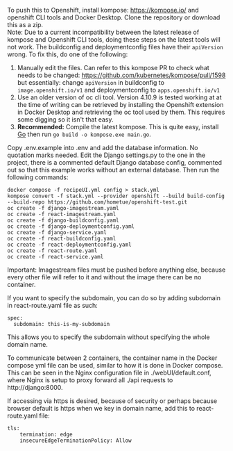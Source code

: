 
To push this to Openshift, install kompose: https://kompose.io/ and openshift CLI tools and Docker Desktop.
Clone the repository or download this as a zip.\
Note: Due to a current incompatibility between the latest release of kompose and Openshift CLI tools, doing these steps on the latest tools will not work. The buildconfig and deploymentconfig files have their `apiVersion` wrong. To fix this, do one of the following:

 1. Manually edit the files. Can refer to this kompose PR to check what needs to be changed: https://github.com/kubernetes/kompose/pull/1598 but essentially: change `apiVersion` in buildconfig to `image.openshift.io/v1` and deploymentconfig to `apps.openshift.io/v1`
 2. Use an older version of oc cli tool. Version 4.10.9 is tested working at at the time of writing can be retrieved by installing the Openshift extension in Docker Desktop and retrieving the oc tool used by them. This requires some digging so it isn't that easy.
 3. **Recommended:** Compile the latest kompose. This is quite easy, install [Go](https://go.dev/doc/install) then run `go build -o kompose.exe main.go`.

Copy .env.example into .env and add the database information. No quotation marks needed.
Edit the Django settings.py to the one in the project, there is a commented default Django database config, commented out so that this example works without an external database.
Then run the following commands:

    docker compose -f recipeUI.yml config > stack.yml
    kompose convert -f stack.yml --provider openshift --build build-config --build-repo https://github.com/hometue/openshift-test.git
    oc create -f django-imagestream.yaml
    oc create -f react-imagestream.yaml
    oc create -f django-buildconfig.yaml
    oc create -f django-deploymentconfig.yaml
    oc create -f django-service.yaml
    oc create -f react-buildconfig.yaml
    oc create -f react-deploymentconfig.yaml
    oc create -f react-route.yaml
    oc create -f react-service.yaml

Important: Imagestream files must be pushed before anything else, because every other file will refer to it and without the image there can be no container.

If you want to specify the subdomain, you can do so by adding subdomain in react-route.yaml file as such:

    spec:
      subdomain: this-is-my-subdomain
This allows you to specify the subdomain without specifying the whole domain name.

To communicate between 2 containers, the container name in the Docker compose yml file can be used, similar to how it is done in Docker compose. This can be seen in the Nginx configuration file in ./webUI/default.conf, where Nginx is setup to proxy forward all ./api requests to http://django:8000.

If accessing via https is desired, because of security or perhaps because browser default is https when we key in domain name, add this to react-route.yaml file:

    tls:
	    termination: edge
	    insecureEdgeTerminationPolicy: Allow
